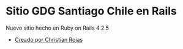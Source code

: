 # Sitio GDG Santiago Chile en Rails

Nuevo sitio hecho en Ruby on Rails 4.2.5

* [Creado por Christian Rojas](https://github.com/roofcat)

